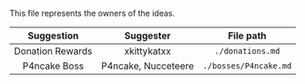 This file represents the owners of the ideas.

|    Suggestion    |      Suggester      |       File path       |
| :--------------: | :-----------------: | :-------------------: |
| Donation Rewards |     xkittykatxx     |   `./donations.md`    |
|   P4ncake Boss   | P4ncake, Nucceteere | `./bosses/P4ncake.md` |
